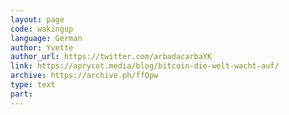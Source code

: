 ```yaml
---
layout: page
code: wakingup
language: German
author: Yvette
author_url: https://twitter.com/arbadacarbaYK
link: https://aprycot.media/blog/bitcoin-die-welt-wacht-auf/
archive: https://archive.ph/ffOpw
type: text
part: 
---
```

